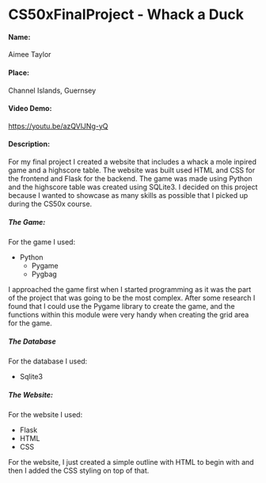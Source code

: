 # CS50xFinalProject - Whack a Duck
#### Name: 
Aimee Taylor
#### Place: 
Channel Islands, Guernsey
#### Video Demo:
https://youtu.be/azQVlJNg-yQ 
#### Description:
For my final project I created a website that includes a whack a mole inpired game and a highscore table. The website was built used HTML and CSS for the frontend and Flask for the backend. The game was made using Python and the highscore table was created using SQLite3. I decided on this project because I wanted to showcase as many skills as possible that I picked up during the CS50x course. 

##### The Game:
For the game I used: 
* Python
  * Pygame
  * Pygbag

I approached the game first when I started programming as it was the part of the project that was going to be the most complex. After some research I found that I could use the Pygame library to create the game, and the functions within this module were very handy when creating the grid area for the game.

##### The Database
For the database I used:
* Sqlite3

##### The Website:
For the website I used:
* Flask
* HTML
* CSS

For the website, I just created a simple outline with HTML to begin with and then I added the CSS styling on top of that.
